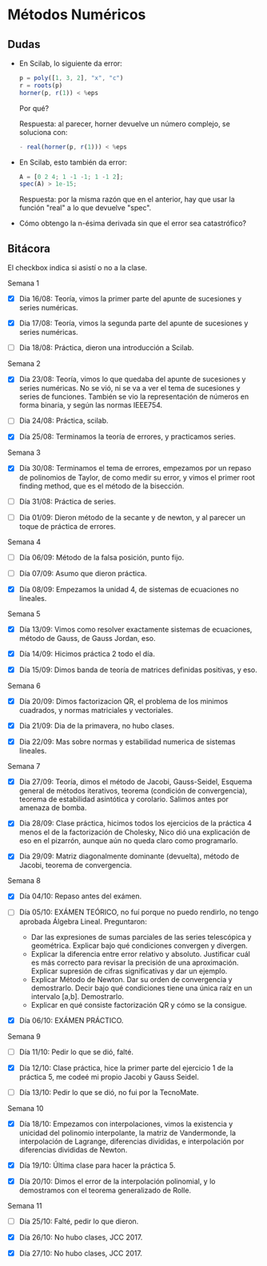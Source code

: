 # Métodos Numéricos

## Dudas

- En Scilab, lo siguiente da error:

  ```javascript
  p = poly([1, 3, 2], "x", "c")
  r = roots(p)
  horner(p, r(1)) < %eps
  ```

  Por qué?

  Respuesta: al parecer, horner devuelve un número complejo, se soluciona con:

  ```javascript
  - real(horner(p, r(1))) < %eps
  ```

- En Scilab, esto también da error:

  ```javascript
  A = [0 2 4; 1 -1 -1; 1 -1 2];
  spec(A) > 1e-15;
  ```

  Respuesta: por la misma razón que en el anterior, hay que usar la función "real" a lo que devuelve "spec".

- Cómo obtengo la n-ésima derivada sin que el error sea catastrófico?


## Bitácora

El checkbox indica si asistí o no a la clase.

Semana 1

- [x] Dia 16/08: Teoría, vimos la primer parte del apunte de sucesiones y series numéricas.

- [x] Dia 17/08: Teoría, vimos la segunda parte del apunte de sucesiones y series numéricas.

- [ ] Dia 18/08: Práctica, dieron una introducción a Scilab.

Semana 2

- [x] Dia 23/08: Teoría, vimos lo que quedaba del apunte de sucesiones y series numéricas. No se vió, ni se va a ver el tema de sucesiones y series de funciones. También se vio la representación de números en forma binaria, y según las normas IEEE754.

- [ ] Dia 24/08: Práctica, scilab.

- [x] Día 25/08: Terminamos la teoría de errores, y practicamos series.

Semana 3

- [x] Día 30/08: Terminamos el tema de errores, empezamos por un repaso de polinomios de Taylor, de como medir su error, y vimos el primer root finding method, que es el método de la bisección.

- [ ] Día 31/08: Práctica de series.

- [ ] Dia 01/09: Dieron método de la secante y de
  newton, y al parecer un toque de práctica de
  errores.

Semana 4

- [ ] Día 06/09: Método de la falsa posición, punto fijo.

- [ ] Día 07/09: Asumo que dieron práctica.

- [x] Día 08/09: Empezamos la unidad 4, de sistemas de ecuaciones no lineales.

Semana 5

- [x] Día 13/09: Vimos como resolver exactamente sistemas de ecuaciones, método
  de Gauss, de Gauss Jordan, eso.

- [x] Día 14/09: Hicimos práctica 2 todo el día.

- [x] Día 15/09: Dimos banda de teoría de matrices definidas positivas, y eso.

Semana 6

- [x] Día 20/09: Dimos factorizacion QR, el problema de los minimos cuadrados,
  y normas matriciales y vectoriales.

- [x] Dia 21/09: Dia de la primavera, no hubo clases.

- [x] Dia 22/09: Mas sobre normas y estabilidad numerica de sistemas lineales.

Semana 7

- [x] Dia 27/09: Teoría, dimos el método de Jacobi, Gauss-Seidel, Esquema general de métodos iterativos, teorema (condición de convergencia), teorema de estabilidad asintótica y corolario. Salimos
  antes por amenaza de bomba.

- [x] Dia 28/09: Clase práctica, hicimos todos los ejercicios de la práctica 4 menos el de la factorización de Cholesky, Nico dió una explicación de eso en el pizarrón, aunque aún no queda claro como programarlo.

- [x] Dia 29/09: Matriz diagonalmente dominante (devuelta), método de Jacobi,  teorema de convergencia.

Semana 8

- [x] Día 04/10: Repaso antes del exámen.

- [ ] Día 05/10: EXÁMEN TEÓRICO, no fuí porque no puedo rendirlo, no tengo aprobada Álgebra Lineal. Preguntaron:

    - Dar las expresiones de sumas parciales de las series telescópica y geométrica. Explicar bajo qué condiciones convergen y divergen.
    - Explicar la diferencia entre error relativo y absoluto. Justificar cuál es más correcto para revisar la precisión de una aproximación. Explicar supresión de cifras significativas y dar un ejemplo.
    - Explicar Método de Newton. Dar su orden de convergencia y demostrarlo. Decir bajo qué condiciones tiene una única raíz en un intervalo [a,b]. Demostrarlo.
    - Explicar en qué consiste factorización QR y cómo se la consigue.

- [x] Día 06/10: EXÁMEN PRÁCTICO.

Semana 9

- [ ] Día 11/10: Pedir lo que se dió, falté.

- [X] Día 12/10: Clase práctica, hice la primer parte del ejercicio 1 de la práctica 5, me codeé mi propio Jacobi y Gauss Seidel.

- [ ] Día 13/10: Pedir lo que se dió, no fui por la TecnoMate.

Semana 10

- [x] Día 18/10: Empezamos con interpolaciones, vimos la existencia y unicidad del polinomio interpolante, la matriz de Vandermonde, la interpolación de Lagrange, diferencias divididas, e interpolación por diferencias divididas de Newton.

- [x] Día 19/10: Última clase para hacer la práctica 5.

- [x] Día 20/10: Dimos el error de la interpolación polinomial, y lo demostramos con el teorema generalizado de Rolle.

Semana 11

- [ ] Día 25/10: Falté, pedir lo que dieron.

- [x] Día 26/10: No hubo clases, JCC 2017.

- [x] Día 27/10: No hubo clases, JCC 2017.

